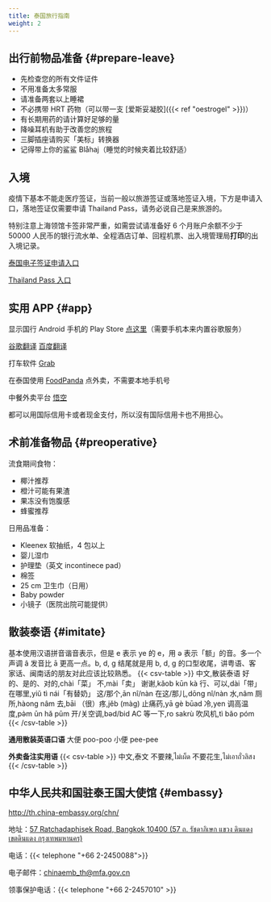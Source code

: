 ```yaml
---
title: 泰国旅行指南
weight: 2
---
```


## 出行前物品准备 {#prepare-leave}

- 先检查您的所有文件证件
- 不用准备太多常服
- 请准备两套以上睡裙
- 不必携带 HRT 药物（可以带一支 [爱斯妥凝胶]({{< ref "oestrogel" >}})）
- 有长期用药的请计算好足够的量
- 降噪耳机有助于改善您的旅程
- 三脚插座请购买「美标」转换器
- 记得带上你的鲨鲨 Blåhaj（睡觉的时候夹着比较舒适）

## 入境

疫情下基本不能走医疗签证，当前一般以旅游签证或落地签证入境，下方是申请入口，落地签证仅需要申请 Thailand Pass，请务必说自己是来旅游的。

特别注意上海领馆卡签非常严重，如需尝试请准备好 6 个月账户余额不少于 50000 人民币的银行流水单、全程酒店订单、回程机票、出入境管理局**打印**的出入境记录。

[泰国电子签证申请入口](https://www.thaievisa.go.th/)

[Thailand Pass 入口](https://tp.consular.go.th/en/plan)

## 实用 APP {#app}

显示国行 Android 手机的 Play Store [点这里](https://m.apkpure.com/google-play-store/com.android.vending/download)（需要手机本来内置谷歌服务）

[谷歌翻译](https://play.google.com/store/apps/details?id=com.google.android.apps.translate)
[百度翻译](https://fanyi-app.baidu.com/transapp/appdownloadpage)

打车软件 [Grab](https://play.google.com/store/apps/details?id=com.grabtaxi.passenger)

在泰国使用 [FoodPanda](https://play.google.com/store/apps/details?id=com.global.foodpanda.android) 点外卖，不需要本地手机号

中餐外卖平台 [悟空](https://play.google.com/store/apps/details?id=com.wukong.waimai)

都可以用国际信用卡或者现金支付，所以沒有国际信用卡也不用担心。

## 术前准备物品 {#preoperative}

流食期间食物：

- 椰汁推荐
- 橙汁可能有果渣
- 果冻没有饱腹感
- 蜂蜜推荐

日用品准备：

- Kleenex 软抽纸，4 包以上
- 婴儿湿巾
- 护理垫（英文 incontinece pad）
- 棉签
- 25 cm 卫生巾（日用）
- Baby powder
- 小镜子（医院出院可能提供）

## 散装泰语 {#imitate}

基本使用汉语拼音谐音表示，但是 e 表示 ye 的 e，用 ə 表示「额」的音。多一个声调 â 发音比 ā 更高一点。b, d, g 结尾就是用 b, d, g 的口型收尾，讲粤语、客家话、闽南话的朋友对此应该比较熟悉。
{{< csv-table >}}
中文,散装泰语
好的、是的、对的,chài「菜」
不,mài「卖」
谢谢,kǎob kūn kà
行、可以,dài「带」
在哪里,yiǔ tì nái「有替奶」
这/那个,ān nî/nàn
在这/那儿,dōng nî/nàn
水,nâm
厕所,hàong nâm
去,bāi
（很）疼,jěb (màg)
止痛药,yā gè būad
冷,yen
调高温度,pə̀m ūn hǎ pūm
开/关空调,bəd/bid AC
等一下,ro sakrù
吹风机,tì bǎo póm
{{< /csv-table >}}

**通用散装英语口语**
大便 poo-poo
小便 pee-pee

**外卖备注实用语**
{{< csv-table >}}
中文,泰文
不要辣,ไม่เผ็ด
不要花生,ไม่เอาถั่วลิสง
{{< /csv-table >}}

## 中华人民共和国驻泰王国大使馆 {#embassy}

<http://th.china-embassy.org/chn/>

地址：[57 Ratchadaphisek Road, Bangkok 10400 (57 ถ. รัชดาภิเษก แขวง ดินแดง เขตดินแดง กรุงเทพมหานคร)](https://goo.gl/maps/VraMb8dvM2uCq99f7)

电话：{{< telephone "+66 2-2450088">}}

电子邮件：<chinaemb_th@mfa.gov.cn>

领事保护电话：{{< telephone "+66 2-2457010" >}}
